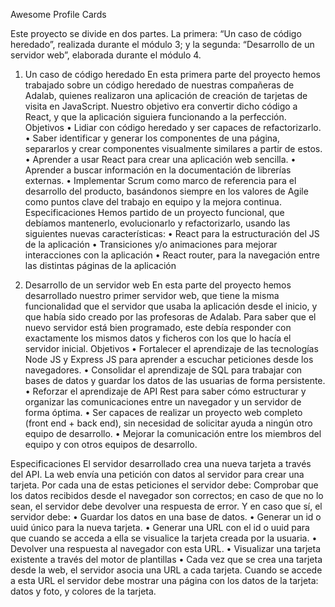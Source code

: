 Awesome Profile Cards

Este proyecto se divide en dos partes. La primera: “Un caso de código heredado”, realizada durante el módulo 3; y la segunda: “Desarrollo de un servidor web”, elaborada durante el módulo 4.

1. Un caso de código heredado
   En esta primera parte del proyecto hemos trabajado sobre un código heredado de nuestras compañeras de Adalab, quienes realizaron una aplicación de creación de tarjetas de visita en JavaScript. Nuestro objetivo era convertir dicho código a React, y que la aplicación siguiera funcionando a la perfección.
   Objetivos
   • Lidiar con código heredado y ser capaces de refactorizarlo.
   • Saber identificar y generar los componentes de una página, separarlos y crear componentes visualmente similares a partir de estos.
   • Aprender a usar React para crear una aplicación web sencilla.
   • Aprender a buscar información en la documentación de librerías externas.
   • Implementar Scrum como marco de referencia para el desarrollo del producto, basándonos siempre en los valores de Agile como puntos clave del trabajo en equipo y la mejora continua.
   Especificaciones
   Hemos partido de un proyecto funcional, que debíamos mantenerlo, evolucionarlo y refactorizarlo, usando las siguientes nuevas características:
   • React para la estructuración del JS de la aplicación
   • Transiciones y/o animaciones para mejorar interacciones con la aplicación
   • React router, para la navegación entre las distintas páginas de la aplicación

2. Desarrollo de un servidor web
   En esta parte del proyecto hemos desarrollado nuestro primer servidor web, que tiene la misma funcionalidad que el servidor que usaba la aplicación desde el inicio, y que había sido creado por las profesoras de Adalab.
   Para saber que el nuevo servidor está bien programado, este debía responder con exactamente los mismos datos y ficheros con los que lo hacía el servidor inicial.
   Objetivos
   • Fortalecer el aprendizaje de las tecnologías Node JS y Express JS para aprender a escuchar peticiones desde los navegadores.
   • Consolidar el aprendizaje de SQL para trabajar con bases de datos y guardar los datos de las usuarias de forma persistente.
   • Reforzar el aprendizaje de API Rest para saber cómo estructurar y organizar las comunicaciones entre un navegador y un servidor de forma óptima.
   • Ser capaces de realizar un proyecto web completo (front end + back end), sin necesidad de solicitar ayuda a ningún otro equipo de desarrollo.
   • Mejorar la comunicación entre los miembros del equipo y con otros equipos de desarrollo.

Especificaciones
El servidor desarrollado crea una nueva tarjeta a través del API.
La web envía una petición con datos al servidor para crear una tarjeta. Por cada una de estas peticiones el servidor debe:
Comprobar que los datos recibidos desde el navegador son correctos; en caso de que no lo sean, el servidor debe devolver una respuesta de error. Y en caso que sí, el servidor debe:
• Guardar los datos en una base de datos.
• Generar un id o uuid único para la nueva tarjeta.
• Generar una URL con el id o uuid para que cuando se acceda a ella se visualice la tarjeta creada por la usuaria.
• Devolver una respuesta al navegador con esta URL.
• Visualizar una tarjeta existente a través del motor de plantillas
• Cada vez que se crea una tarjeta desde la web, el servidor asocia una URL a cada tarjeta. Cuando se accede a esta URL el servidor debe mostrar una página con los datos de la tarjeta: datos y foto, y colores de la tarjeta.
